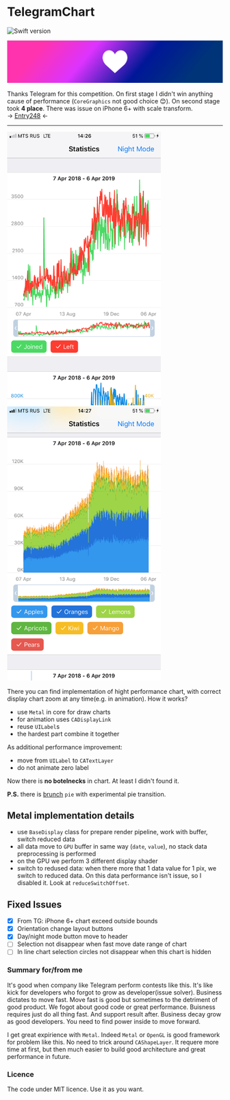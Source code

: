 # TelegramChart
![Swift version](https://img.shields.io/badge/Swift-4.2-orange.svg) 


<img src="https://github.com/AlexandrGraschenkov/TelegramChart/raw/master/logo.png" alt="Demo" width="782" />


Thanks Telegram for this competition. On first stage I didn't win anything cause of performance (`CoreGraphics` not good choice 😊). On second stage took **4 place**. There was issue on iPhone 6+ with scale transform.<br>
-> [Entry248](https://contest.dev/chart-ios/entry248) <-

---
<img src="https://github.com/AlexandrGraschenkov/TelegramChart/raw/master/screenshot_1.png" alt="Demo" width="359" /> &nbsp;
<img src="https://github.com/AlexandrGraschenkov/TelegramChart/raw/master/screenshot_2.png" alt="Demo" width="359" />

There you can find implementation of hight performance chart, with correct display chart zoom at any time(e.g. in animation). How it works?
- use `Metal` in core for draw charts
- for animation uses `CADisplayLink`
- reuse `UILabel`s
- the hardest part combine it together



As additional performance improvement: 
- move from `UILabel` to `CATextLayer`
- do not animate zero label

Now there is **no botelnecks** in chart. At least I didn't found it.

**P.S.** there is [brunch](https://github.com/AlexandrGraschenkov/TelegramChart/tree/pie) `pie` with experimental pie transition.

## Metal implementation details

- use `BaseDisplay` class for prepare render pipeline, work with buffer, switch reduced data
- all data move to `GPU` buffer in same way (`date`, `value`), no stack data preprocessing is performed
- on the GPU we perform 3 different display shader
- switch to redused data: when there more that 1 data value for 1 pix, we switch to reduced data. On this data performance isn't issue, so I disabled it. Look at `reduceSwitchOffset`.

## Fixed Issues

- [x] From TG: iPhone 6+ chart exceed outside bounds
- [x] Orientation change layout buttons
- [x] Day/night mode button move to header
- [ ] Selection not disappear when fast move date range of chart
- [ ] In line chart selection circles not disappear when this chart is hidden

### Summary for/from me
It's good when company like Telegram perform contests like this. It's like kick for developers who forgot to grow as developer(issue solver). Business dictates to move fast. Move fast is good but sometimes to the detriment of good product. We fogot about good code or great performance. Buisness requires just do all thing fast. And support result after. Business decay grow as good developers. You need to find power inside to move forward.

I get great expirience with `Metal`. Indeed `Metal` or `OpenGL` is good framework for problem like this. No need to trick around `CAShapeLayer`. It requere more time at first, but then much easier to build good architecture and great performance in future.

### Licence
The code under MIT licence. Use it as you want.
